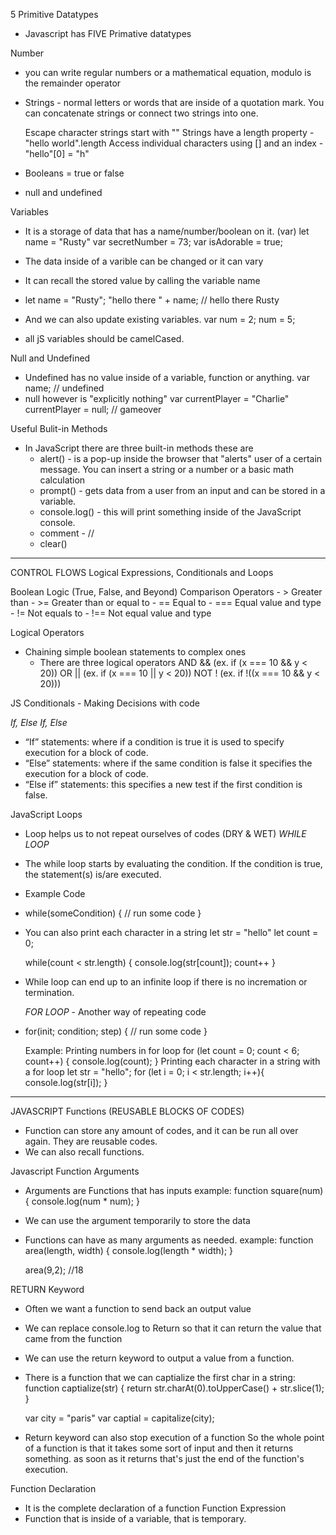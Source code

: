 5 Primitive Datatypes

- Javascript has FIVE Primative datatypes

Number

- you can write regular numbers or a mathematical equation, modulo is the remainder operator
- Strings - normal letters or words that are inside of a quotation mark. You can concatenate strings or connect two strings into one.

  Escape character strings start with "\"
  Strings have a length property - "hello world".length
  Access individual characters using [] and an index - "hello"[0] = "h"

- Booleans = true or false
- null and undefined

Variables

- It is a storage of data that has a name/number/boolean on it.
  (var) let name = "Rusty"
  var secretNumber = 73;
  var isAdorable = true;

- The data inside of a varible can be changed or it can vary

- It can recall the stored value by calling the variable name
- let name = "Rusty";
  "hello there " + name; // hello there Rusty
- And we can also update existing variables.
  var num = 2;
  num = 5;
- all jS variables should be camelCased.

Null and Undefined

- Undefined has no value inside of a variable, function or anything.
  var name; // undefined
- null however is "explicitly nothing"
  var currentPlayer = "Charlie"
  currentPlayer = null; // gameover

Useful Bulit-in Methods

- In JavaScript there are three built-in methods these are
  - alert() - is a pop-up inside the browser that "alerts" user of a certain message. You can insert a string or a number or a basic math calculation
  - prompt() - gets data from a user from an input and can be stored in a variable.
  - console.log() - this will print something inside of the JavaScript console.
  - comment - //
  - clear()

---

CONTROL FLOWS
Logical Expressions, Conditionals and Loops

Boolean Logic (True, False, and Beyond)
Comparison Operators - > Greater than - >= Greater than or equal to - == Equal to - === Equal value and type - != Not equals to - !== Not equal value and type

Logical Operators

- Chaining simple boolean statements to complex ones
  - There are three logical operators
    AND && (ex. if (x === 10 && y < 20))
    OR || (ex. if (x === 10 || y < 20))
    NOT ! (ex. if !((x === 10 && y < 20)))

JS Conditionals - Making Decisions with code

_If, Else If, Else_

- “If” statements: where if a condition is true it is used to specify execution for a block of code.
- “Else” statements: where if the same condition is false it specifies the execution for a block of code.
- “Else if” statements: this specifies a new test if the first condition is false.

JavaScript Loops

- Loop helps us to not repeat ourselves of codes (DRY & WET)
  _WHILE LOOP_
- The while loop starts by evaluating the condition. If the condition is true, the statement(s) is/are executed.
- Example Code
- while(someCondition) {
  // run some code
  }
- You can also print each character in a string
  let str = "hello"
  let count = 0;

  while(count < str.length) {
  console.log(str[count]);
  count++
  }

- While loop can end up to an infinite loop if there is no incremation or termination.

  _FOR LOOP_ - Another way of repeating code

- for(init; condition; step) {
  // run some code
  }

  Example:
  Printing numbers in for loop
  for (let count = 0; count < 6; count++) {
  console.log(count);
  }
  Printing each character in a string with a for loop
  let str = "hello";
  for (let i = 0; i < str.length; i++){
  console.log(str[i]);
  }

---

JAVASCRIPT Functions (REUSABLE BLOCKS OF CODES)

- Function can store any amount of codes, and it can be run all over again.
  They are reusable codes.
- We can also recall functions.

Javascript Function Arguments

- Arguments are Functions that has inputs
  example: function square(num) {
  console.log(num \* num);
  }

- We can use the argument temporarily to store the data
- Functions can have as many arguments as needed.
  example: function area(length, width) {
  console.log(length \* width);
  }

  area(9,2); //18

RETURN Keyword

- Often we want a function to send back an output value
- We can replace console.log to Return so that it can return the value that came from the function
- We can use the return keyword to output a value from a function.

- There is a function that we can captialize the first char in a string:
  function captialize(str) {
  return str.charAt(0).toUpperCase() + str.slice(1);
  }

  var city = "paris"
  var captial = capitalize(city);

- Return keyword can also stop execution of a function
  So the whole point of a function is that it takes some sort of input and then it returns something.
  as soon as it returns that's just the end of the function's execution.

Function Declaration

- It is the complete declaration of a function
  Function Expression
- Function that is inside of a variable, that is temporary.
